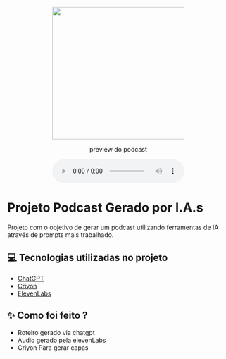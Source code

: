 <p align="center">
<img 
    src="./assets/craiyon_214720_workstation_at_the_beach_under_palms.png"
    width="300"
/>
</p>

<p align="center">
    preview do podcast
</p>

<div align="center">
    <audio src="output/pElevenLabs_2025-01-10T02_15_03_Lax2_pvc_s50_sb75_se0_b_m2.MP3" controls title="Podcast"></audio>
</div>

# Projeto Podcast Gerado por I.A.s

Projeto com o objetivo de gerar um podcast utilizando ferramentas de IA através de prompts mais trabalhado.

## 💻 Tecnologias utilizadas no projeto

- [ChatGPT](https://chat.openai.com/) 
- [Criyon](https://www.craiyon.com/)
- [ElevenLabs](https://beta.elevenlabs.io/)

## ✨ Como foi feito ?

- Roteiro gerado via chatgpt
- Audio gerado pela elevenLabs
- Criyon Para gerar capas

